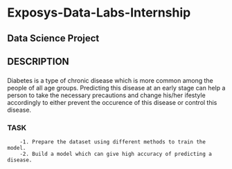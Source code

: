 # Exposys-Data-Labs-Internship
## **Data Science Project**

## DESCRIPTION
###
Diabetes is a type of chronic disease which is more common among the people of all age groups. Predicting this disease at an early stage can help a person to take the necessary precautions and change his/her ifestyle accordingly to either prevent the occurence of this disease or control this disease.
###

### **TASK**
        -1. Prepare the dataset using different methods to train the model.
        -2. Build a model which can give high accuracy of predicting a disease.
